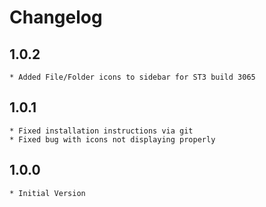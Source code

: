 # Changelog

## 1.0.2
	* Added File/Folder icons to sidebar for ST3 build 3065

## 1.0.1
	* Fixed installation instructions via git
	* Fixed bug with icons not displaying properly

## 1.0.0
	* Initial Version

